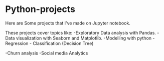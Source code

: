 # Python-projects
Here are Some projects that I've made on Jupyter notebook. 

These projects cover topics like:
-Exploratory Data analysis with Pandas.
-Data visualization with Seaborn and Matplotlib.
-Modelling with python -Regression
                       - Classification (Decision Tree)

-Churn analysis
-Social media Analytics

